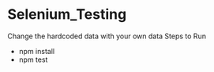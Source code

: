 # Selenium_Testing

Change the hardcoded data with your own data
Steps to Run 
- npm install
- npm test
